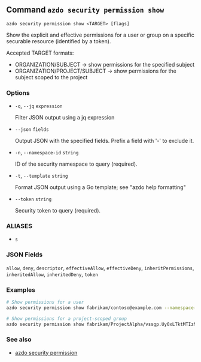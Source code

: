 ## Command `azdo security permission show`

```
azdo security permission show <TARGET> [flags]
```

Show the explicit and effective permissions for a user or group on a specific securable resource (identified by a token).

Accepted TARGET formats:
  - ORGANIZATION/SUBJECT           → show permissions for the specified subject
  - ORGANIZATION/PROJECT/SUBJECT   → show permissions for the subject scoped to the project


### Options


* `-q`, `--jq` `expression`

	Filter JSON output using a jq expression

* `--json` `fields`

	Output JSON with the specified fields. Prefix a field with &#39;-&#39; to exclude it.

* `-n`, `--namespace-id` `string`

	ID of the security namespace to query (required).

* `-t`, `--template` `string`

	Format JSON output using a Go template; see &#34;azdo help formatting&#34;

* `--token` `string`

	Security token to query (required).


### ALIASES

- `s`

### JSON Fields

`allow`, `deny`, `descriptor`, `effectiveAllow`, `effectiveDeny`, `inheritPermissions`, `inheritedAllow`, `inheritedDeny`, `token`

### Examples

```bash
# Show permissions for a user
azdo security permission show fabrikam/contoso@example.com --namespace-id 5a27515b-ccd7-42c9-84f1-54c998f03866 --token /projects/a6880f5a-60e1-4103-89f2-69533e4d139f

# Show permissions for a project-scoped group
azdo security permission show fabrikam/ProjectAlpha/vssgp.Uy0xLTktMTIzNDU2 --namespace-id 33344d9c-fc72-4d6f-aba5-fa317101a7e9 --token /
```

### See also

* [azdo security permission](./azdo_security_permission.md)
